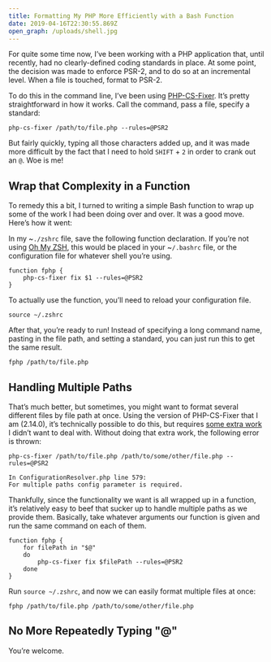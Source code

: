 ```yaml
---
title: Formatting My PHP More Efficiently with a Bash Function
date: 2019-04-16T22:30:55.869Z
open_graph: /uploads/shell.jpg
---
```

For quite some time now, I’ve been working with a PHP application that, until recently, had no clearly-defined coding standards in place. At some point, the decision was made to enforce PSR-2, and to do so at an incremental level. When a file is touched, format to PSR-2. 

To do this in the command line, I’ve been using [PHP-CS-Fixer](https://github.com/FriendsOfPHP/PHP-CS-Fixer). It’s pretty straightforward in how it works. Call the command, pass a file, specify a standard:

```
php-cs-fixer /path/to/file.php --rules=@PSR2
```

But fairly quickly, typing all those characters added up, and it was made more difficult by the fact that I need to hold `SHIFT` + `2`  in order to crank out an `@`. Woe is me!

## Wrap that Complexity in a Function

To remedy this a bit, I turned to writing a simple Bash function to wrap up some of the work I had been doing over and over. It was a good move. Here’s how it went:

In my ~`./zshrc` file, save the following function declaration. If you’re not using [Oh My ZSH](https://ohmyz.sh/), this would be placed in your ~`/.bashrc` file, or the configuration file for whatever shell you’re using.

```
function fphp {
    php-cs-fixer fix $1 --rules=@PSR2
}
```

To actually use the function, you’ll need to reload your configuration file.

```
source ~/.zshrc
```

After that, you’re ready to run! Instead of specifying a long command name, pasting in the file path, and setting a standard, you can just run this to get the same result. 

```
fphp /path/to/file.php
```

## Handling Multiple Paths

That’s much better, but sometimes, you might want to format several different files by file path at once. Using the version of PHP-CS-Fixer that I am (2.14.0), it’s technically possible to do this, but requires [some extra work](https://github.com/FriendsOfPHP/PHP-CS-Fixer/issues/2390) I didn’t want to deal with. Without doing that extra work, the following error is thrown:

```
php-cs-fixer /path/to/file.php /path/to/some/other/file.php --rules=@PSR2
```

```
In ConfigurationResolver.php line 579:
For multiple paths config parameter is required.
```

Thankfully, since the functionality we want is all wrapped up in a function, it’s relatively easy to beef that sucker up to handle multiple paths as we provide them. Basically, take whatever arguments our function is given and run the same command on each of them.

```
function fphp {
    for filePath in "$@"
    do
        php-cs-fixer fix $filePath --rules=@PSR2
    done
}
```

Run `source ~/.zshrc`, and now we can easily format multiple files at once: 

```
fphp /path/to/file.php /path/to/some/other/file.php
```

## No More Repeatedly Typing "@"

You’re welcome.

